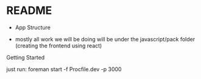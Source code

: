 # README

* App Structure

- mostly all work we will be doing will be under the javascript/pack folder (creating the frontend using react)

Getting Started

just run: foreman start -f Procfile.dev -p 3000

